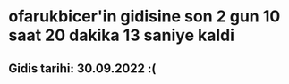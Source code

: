 # ofarukbicer'in gidisine son 2 gun 10 saat 20 dakika 13 saniye kaldi

## Gidis tarihi: 30.09.2022 :(